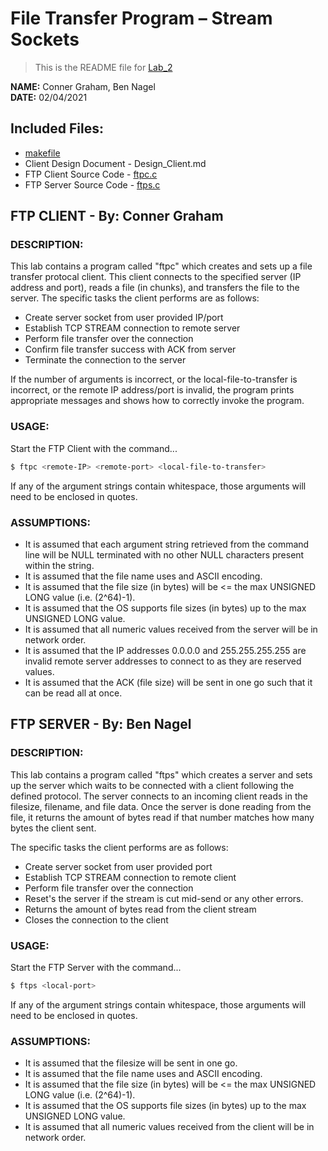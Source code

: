 # File Transfer Program – Stream Sockets
> This is the README file for [Lab_2](https://osu.instructure.com/courses/97443/files/27903220/download?download_frd=1)

**NAME:** Conner Graham, Ben Nagel  
**DATE:** 02/04/2021

## Included Files:
- [makefile](https://github.com/CSE-5462-Spring-2021/assignment-2-conner-n-ben/blob/main/makefile)
- Client Design Document - Design_Client.md
- FTP Client Source Code - [ftpc.c](https://github.com/CSE-5462-Spring-2021/assignment-2-conner-n-ben/blob/main/ftpc.c)
- FTP Server Source Code - [ftps.c](https://github.com/CSE-5462-Spring-2021/assignment-2-conner-n-ben/blob/main/ftps.c)

## FTP CLIENT - By: Conner Graham

### DESCRIPTION:
This lab contains a program called "ftpc" which creates
and sets up a file transfer protocal client. This client
connects to the specified server (IP address and port),
reads a file (in chunks), and transfers the file to the
server. The specific tasks the client performs are as
follows:
- Create server socket from user provided IP/port
- Establish TCP STREAM connection to remote server
- Perform file transfer over the connection
- Confirm file transfer success with ACK from server
- Terminate the connection to the server

If the number of arguments is incorrect, or the
local-file-to-transfer is incorrect, or the remote IP
address/port is invalid, the program prints appropriate
messages and shows how to correctly invoke the program. 

### USAGE:
Start the FTP Client with the command...
```sh
$ ftpc <remote-IP> <remote-port> <local-file-to-transfer>
```

If any of the argument strings contain whitespace, those
arguments will need to be enclosed in quotes.

### ASSUMPTIONS:
- It is assumed that each argument string retrieved from
  the command line will be NULL terminated with no other
  NULL characters present within the string.
- It is assumed that the file name uses and ASCII
  encoding.
- It is assumed that the file size (in bytes) will be <=
  the max UNSIGNED LONG value (i.e. (2^64)-1).
- It is assumed that the OS supports file sizes (in
  bytes) up to the max UNSIGNED LONG value.
- It is assumed that all numeric values received from the
  server will be in network order.
- It is assumed that the IP addresses 0.0.0.0 and
  255.255.255.255 are invalid remote server addresses to
  connect to as they are reserved values.
- It is assumed that the ACK (file size) will be sent in
  one go such that it can be read all at once.

## FTP SERVER - By: Ben Nagel

### DESCRIPTION:
This lab contains a program called "ftps" which creates a server 
and sets up the server which waits to be connected with a client 
following the defined protocol. The server connects to an incoming client
reads in the filesize, filename, and file data. Once the server is done reading
from the file, it returns the amount of bytes read if that number matches 
how many bytes the client sent.

The specific tasks the client performs are as
follows:
- Create server socket from user provided port
- Establish TCP STREAM connection to remote client
- Perform file transfer over the connection
- Reset's the server if the stream is cut mid-send or any other errors.
- Returns the amount of bytes read from the client stream
- Closes the connection to the client 

### USAGE:
Start the FTP Server with the command...
```sh
$ ftps <local-port>
```

If any of the argument strings contain whitespace, those
arguments will need to be enclosed in quotes.

### ASSUMPTIONS:
- It is assumed that the filesize will be sent in one go.
- It is assumed that the file name uses and ASCII
  encoding.
- It is assumed that the file size (in bytes) will be <=
  the max UNSIGNED LONG value (i.e. (2^64)-1).
- It is assumed that the OS supports file sizes (in
  bytes) up to the max UNSIGNED LONG value.
- It is assumed that all numeric values received from the
  client will be in network order.

